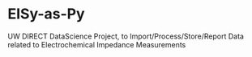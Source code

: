 # EISy-as-Py
UW DIRECT DataScience Project, to Import/Process/Store/Report Data related to Electrochemical Impedance Measurements



